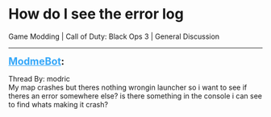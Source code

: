 # How do I see the error log
Game Modding | Call of Duty: Black Ops 3 | General Discussion

---
<strong style="font-size: 1.4em;"><span style="text-decoration: underline;text-decoration-color: #34a7f9;"><span style="color:#34a7f9;">ModmeBot</span></span>:</strong>

<p>Thread By: modric<br />My map crashes but theres nothing wrongin launcher so i want to see if theres an error somewhere else? is there something in the console i can see to find whats making it crash?</p>
